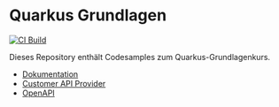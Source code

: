 # Quarkus Grundlagen

[![CI Build](https://github.com/ueberfuhr-trainings/quarkus-2025-01-20/actions/workflows/maven.yml/badge.svg)](https://github.com/ueberfuhr-trainings/quarkus-2025-01-20/actions/workflows/maven.yml)

Dieses Repository enthält Codesamples zum Quarkus-Grundlagenkurs.

- [Dokumentation](docs)
- [Customer API Provider](customer-api-provider)
- [OpenAPI](customer-api-provider/src/main/resources/META-INF/resources/openapi.yml)
